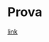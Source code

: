 # Prova
[link](https://docs.google.com/forms/d/e/1FAIpQLSc82EoyaBXR1DUlV2TRBEVxyJSLDwiPUWzK5d3Pc0t7qUUwUg/viewform?usp=dialog)
